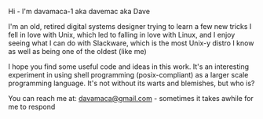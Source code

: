 Hi - I'm davamaca-1 aka davemac aka Dave

  I'm an old, retired digital systems designer trying to learn a few new tricks
  I fell in love with Unix, which led to falling in love with Linux, and I enjoy
  seeing what I can do with Slackware, which is the most Unix-y distro I know
  as well as being one of the oldest (like me)

  I hope you find some useful code and ideas in this work. It's an interesting
  experiment in using shell programming (posix-compliant) as a larger scale programming
  language. It's not without its warts and blemishes, but who is?

  You can reach me at: davamaca@gmail.com - sometimes it takes awhile for me to respond
